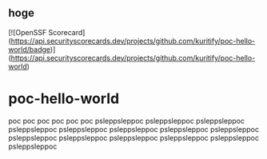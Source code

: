 ## hoge
[![OpenSSF Scorecard]
(https://api.securityscorecards.dev/projects/github.com/kuritify/poc-hello-world/badge)]
(https://api.securityscorecards.dev/projects/github.com/kuritify/poc-hello-world)

# poc-hello-world
poc
poc
poc
poc
poc
poc
psleppsleppoc
psleppsleppoc
psleppsleppoc
psleppsleppoc
psleppsleppoc
psleppsleppoc
psleppsleppoc
psleppsleppoc
psleppsleppoc
psleppsleppoc
psleppsleppoc
psleppsleppoc
psleppsleppoc
psleppsleppoc
